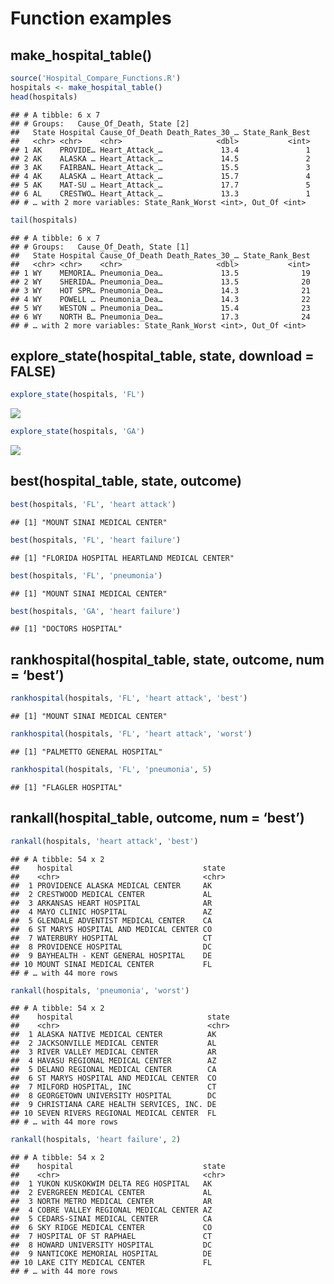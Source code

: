 Function examples
=================

make\_hospital\_table()
-----------------------

``` r
source('Hospital_Compare_Functions.R')
hospitals <- make_hospital_table()
head(hospitals) 
```

    ## # A tibble: 6 x 7
    ## # Groups:   Cause_Of_Death, State [2]
    ##   State Hospital Cause_Of_Death Death_Rates_30_… State_Rank_Best
    ##   <chr> <chr>    <chr>                     <dbl>           <int>
    ## 1 AK    PROVIDE… Heart_Attack_…             13.4               1
    ## 2 AK    ALASKA … Heart_Attack_…             14.5               2
    ## 3 AK    FAIRBAN… Heart_Attack_…             15.5               3
    ## 4 AK    ALASKA … Heart_Attack_…             15.7               4
    ## 5 AK    MAT-SU … Heart_Attack_…             17.7               5
    ## 6 AL    CRESTWO… Heart_Attack_…             13.3               1
    ## # … with 2 more variables: State_Rank_Worst <int>, Out_Of <int>

``` r
tail(hospitals)
```

    ## # A tibble: 6 x 7
    ## # Groups:   Cause_Of_Death, State [1]
    ##   State Hospital Cause_Of_Death Death_Rates_30_… State_Rank_Best
    ##   <chr> <chr>    <chr>                     <dbl>           <int>
    ## 1 WY    MEMORIA… Pneumonia_Dea…             13.5              19
    ## 2 WY    SHERIDA… Pneumonia_Dea…             13.5              20
    ## 3 WY    HOT SPR… Pneumonia_Dea…             14.3              21
    ## 4 WY    POWELL … Pneumonia_Dea…             14.3              22
    ## 5 WY    WESTON … Pneumonia_Dea…             15.4              23
    ## 6 WY    NORTH B… Pneumonia_Dea…             17.3              24
    ## # … with 2 more variables: State_Rank_Worst <int>, Out_Of <int>

explore\_state(hospital\_table, state, download = FALSE)
--------------------------------------------------------

``` r
explore_state(hospitals, 'FL') 
```

<img src="Function-Examples_files/figure-markdown_github/unnamed-chunk-2-1.png" style="display: block; margin: auto;" />

``` r
explore_state(hospitals, 'GA')  
```

<img src="Function-Examples_files/figure-markdown_github/unnamed-chunk-2-2.png" style="display: block; margin: auto;" />

best(hospital\_table, state, outcome)
-------------------------------------

``` r
best(hospitals, 'FL', 'heart attack') 
```

    ## [1] "MOUNT SINAI MEDICAL CENTER"

``` r
best(hospitals, 'FL', 'heart failure')
```

    ## [1] "FLORIDA HOSPITAL HEARTLAND MEDICAL CENTER"

``` r
best(hospitals, 'FL', 'pneumonia')
```

    ## [1] "MOUNT SINAI MEDICAL CENTER"

``` r
best(hospitals, 'GA', 'heart failure')
```

    ## [1] "DOCTORS HOSPITAL"

rankhospital(hospital\_table, state, outcome, num = ‘best’)
-----------------------------------------------------------

``` r
rankhospital(hospitals, 'FL', 'heart attack', 'best') 
```

    ## [1] "MOUNT SINAI MEDICAL CENTER"

``` r
rankhospital(hospitals, 'FL', 'heart attack', 'worst')
```

    ## [1] "PALMETTO GENERAL HOSPITAL"

``` r
rankhospital(hospitals, 'FL', 'pneumonia', 5) 
```

    ## [1] "FLAGLER HOSPITAL"

rankall(hospital\_table, outcome, num = ‘best’)
-----------------------------------------------

``` r
rankall(hospitals, 'heart attack', 'best') 
```

    ## # A tibble: 54 x 2
    ##    hospital                             state
    ##    <chr>                                <chr>
    ##  1 PROVIDENCE ALASKA MEDICAL CENTER     AK   
    ##  2 CRESTWOOD MEDICAL CENTER             AL   
    ##  3 ARKANSAS HEART HOSPITAL              AR   
    ##  4 MAYO CLINIC HOSPITAL                 AZ   
    ##  5 GLENDALE ADVENTIST MEDICAL CENTER    CA   
    ##  6 ST MARYS HOSPITAL AND MEDICAL CENTER CO   
    ##  7 WATERBURY HOSPITAL                   CT   
    ##  8 PROVIDENCE HOSPITAL                  DC   
    ##  9 BAYHEALTH - KENT GENERAL HOSPITAL    DE   
    ## 10 MOUNT SINAI MEDICAL CENTER           FL   
    ## # … with 44 more rows

``` r
rankall(hospitals, 'pneumonia', 'worst')
```

    ## # A tibble: 54 x 2
    ##    hospital                              state
    ##    <chr>                                 <chr>
    ##  1 ALASKA NATIVE MEDICAL CENTER          AK   
    ##  2 JACKSONVILLE MEDICAL CENTER           AL   
    ##  3 RIVER VALLEY MEDICAL CENTER           AR   
    ##  4 HAVASU REGIONAL MEDICAL CENTER        AZ   
    ##  5 DELANO REGIONAL MEDICAL CENTER        CA   
    ##  6 ST MARYS HOSPITAL AND MEDICAL CENTER  CO   
    ##  7 MILFORD HOSPITAL, INC                 CT   
    ##  8 GEORGETOWN UNIVERSITY HOSPITAL        DC   
    ##  9 CHRISTIANA CARE HEALTH SERVICES, INC. DE   
    ## 10 SEVEN RIVERS REGIONAL MEDICAL CENTER  FL   
    ## # … with 44 more rows

``` r
rankall(hospitals, 'heart failure', 2)
```

    ## # A tibble: 54 x 2
    ##    hospital                             state
    ##    <chr>                                <chr>
    ##  1 YUKON KUSKOKWIM DELTA REG HOSPITAL   AK   
    ##  2 EVERGREEN MEDICAL CENTER             AL   
    ##  3 NORTH METRO MEDICAL CENTER           AR   
    ##  4 COBRE VALLEY REGIONAL MEDICAL CENTER AZ   
    ##  5 CEDARS-SINAI MEDICAL CENTER          CA   
    ##  6 SKY RIDGE MEDICAL CENTER             CO   
    ##  7 HOSPITAL OF ST RAPHAEL               CT   
    ##  8 HOWARD UNIVERSITY HOSPITAL           DC   
    ##  9 NANTICOKE MEMORIAL HOSPITAL          DE   
    ## 10 LAKE CITY MEDICAL CENTER             FL   
    ## # … with 44 more rows
